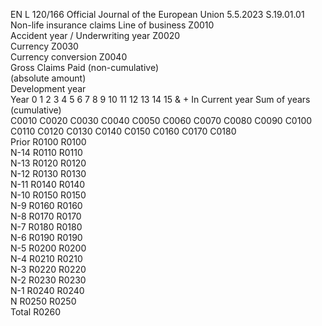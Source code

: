 EN  L 120/166 Official Journal of the European Union 5.5.2023
 S.19.01.01  
Non-life insurance claims 
Line of business  Z0010  
Accident year / Underwriting 
year  Z0020  
Currency  Z0030  
Currency conversion  Z0040  
Gross Claims Paid (non-cumulative)  
(absolute amount)  
Development year  
Year  0  1  2  3  4  5  6  7  8  9  10  11  12  13  14  15 & +  In Current 
year  Sum of years 
(cumulative)  
C0010  C0020  C0030  C0040  C0050  C0060  C0070  C0080  C0090  C0100  C0110  C0120  C0130  C0140  C0150  C0160  C0170  C0180  
Prior  R0100  R0100  
N-14  R0110  R0110  
N-13  R0120  R0120  
N-12  R0130  R0130  
N-11  R0140  R0140  
N-10  R0150  R0150  
N-9  R0160  R0160  
N-8  R0170  R0170  
N-7  R0180  R0180  
N-6  R0190  R0190  
N-5  R0200  R0200  
N-4  R0210  R0210  
N-3  R0220  R0220  
N-2  R0230  R0230  
N-1  R0240  R0240  
N R0250  R0250  
Total  R0260